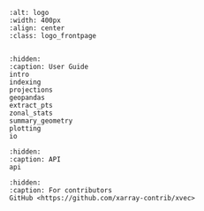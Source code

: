 ```{image} _static/logo.svg
:alt: logo
:width: 400px
:align: center
:class: logo_frontpage
```

```{include} ../../Readme.md
```

```{toctree}
:hidden:
:caption: User Guide
intro
indexing
projections
geopandas
extract_pts
zonal_stats
summary_geometry
plotting
io
```

```{toctree}
:hidden:
:caption: API
api
```

```{toctree}
:hidden:
:caption: For contributors
GitHub <https://github.com/xarray-contrib/xvec>
```
